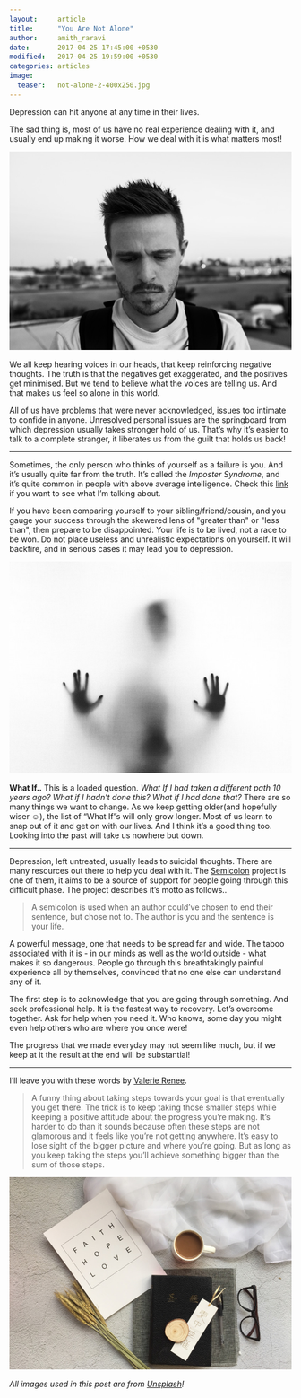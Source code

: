```yaml
---
layout:     article
title:      "You Are Not Alone"
author:     amith_raravi
date:       2017-04-25 17:45:00 +0530
modified:   2017-04-25 19:59:00 +0530
categories: articles
image:
  teaser:   not-alone-2-400x250.jpg
---
```


Depression can hit anyone at any time in their lives.

The sad thing is, most of us have no real experience dealing with it, and usually end up making it worse. How we deal with it is what matters most!

![image](/images/not-alone-1.jpg)

We all keep hearing voices in our heads, that keep reinforcing negative thoughts. The truth is that the negatives get exaggerated, and the positives get minimised. But we tend to believe what the voices are telling us. And that makes us feel so alone in this world.

All of us have problems that were never acknowledged, issues too intimate to confide in anyone. Unresolved personal issues are the springboard from which depression usually takes stronger hold of us. That’s why it’s easier to talk to a complete stranger, it liberates us from the guilt that holds us back!

___

Sometimes, the only person who thinks of yourself as a failure is you. And it’s usually quite far from the truth. It’s called the *Imposter Syndrome*, and it’s quite common in people with above average intelligence. Check this [link](http://www.upworthy.com/this-video-asks-people-about-their-success-then-asks-loved-ones-if-they-agree) if you want to see what I’m talking about.

If you have been comparing yourself to your sibling/friend/cousin, and you gauge your success through the skewered lens of "greater than" or "less than", then prepare to be disappointed. Your life is to be lived, not a race to be won. Do not place useless and unrealistic expectations on yourself. It will backfire, and in serious cases it may lead you to depression.

![image](/images/not-alone-2.jpg)

**What If..** This is a loaded question. *What If I had taken a different path 10 years ago? What if I hadn’t done this? What if I had done that?* There are so many things we want to change. As we keep getting older(and hopefully wiser ☺), the list of “What If”s will only grow longer. Most of us learn to snap out of it and get on with our lives. And I think it’s a good thing too. Looking into the past will take us nowhere but down.

___

Depression, left untreated, usually leads to suicidal thoughts. There are many resources out there to help you deal with it. The [Semicolon](https://projectsemicolon.com/) project is one of them, it aims to be a source of support for people going through this difficult phase. The project describes it’s motto as follows..

> A semicolon is used when an author could’ve chosen to end their sentence, but chose not to. The author is you and the sentence is your life.

A powerful message, one that needs to be spread far and wide. The taboo associated with it is - in our minds as well as the world outside - what makes it so dangerous. People go through this breathtakingly painful experience all by themselves, convinced that no one else can understand any of it.

The first step is to acknowledge that you are going through something. And seek professional help. It is the fastest way to recovery. Let’s overcome together. Ask for help when you need it. Who knows, some day you might even help others who are where you once were!

The progress that we made everyday may not seem like much, but if we keep at it the result at the end will be substantial!

___

I’ll leave you with these words by [Valerie Renee](https://plus.google.com/+ValerieRenee).

> A funny thing about taking steps towards your goal is that eventually you get there. The trick is to keep taking those smaller steps while keeping a positive attitude about the progress you’re making. It’s harder to do than it sounds because often these steps are not glamorous and it feels like you’re not getting anywhere. It’s easy to lose sight of the bigger picture and where you’re going. But as long as you keep taking the steps you’ll achieve something bigger than the sum of those steps.

![image](/images/not-alone-3.jpg)

*All images used in this post are from [Unsplash](https://unsplash.com)!*
